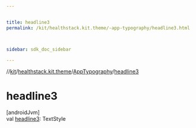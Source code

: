 ```yaml
---


title: headline3
permalink: /kit/healthstack.kit.theme/-app-typography/headline3.html



sidebar: sdk_doc_sidebar

---
```



//[kit](/kit.html)/[healthstack.kit.theme](../index.html)/[AppTypography](index.html)/[headline3](headline3.html)



# headline3



[androidJvm]\
val [headline3](headline3.html): TextStyle






